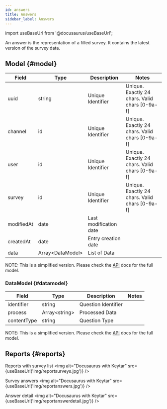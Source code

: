 ```yaml
---
id: answers
title: Answers
sidebar_label: Answers
---
```

import useBaseUrl from '@docusaurus/useBaseUrl'; 

An answer is the representation of a filled survey.
It contains the latest version of the survey data.

## Model {#model}

| Field | Type | Description | Notes |
| ----  | ---- | ----------- | ----  |
| uuid   | string   | Unique Identifier   | Unique. Exactly 24 chars. Valid chars [0-9a-f] |
| channel  | id | Unique Identifier   | Unique. Exactly 24 chars. Valid chars [0-9a-f] |
| user | id | Unique Identifier   | Unique. Exactly 24 chars. Valid chars [0-9a-f] |
| survey | id | Unique Identifier   | Unique. Exactly 24 chars. Valid chars [0-9a-f] |
| modifiedAt | date | Last modification date
| createdAt | date | Entry creation date
| data | Array<DataModel\> | List of Data
NOTE: This is a simplified version. Please check the [API](https://www.cotalker.com/swagger/core/?key=woubtjf4olr0t4zgutuwn6scbcm6hd3qh1cgl5obmohpbm3mfublnwcvv67lodgjvd3h86s9ppshtvmf95gepsqh6nizq9liu7f) docs for the full model.

### DataModel {#datamodel}
 | Field | Type | Description | Notes |
 | ----  | ---- | ----------- | ----  |
 | identifier   | string   | Question Identifier | 
 | process | Array<string\> | Processed Data |
 | contentType | string | Question Type
NOTE: This is a simplified version. Please check the [API](https://www.cotalker.com/swagger/core/?key=woubtjf4olr0t4zgutuwn6scbcm6hd3qh1cgl5obmohpbm3mfublnwcvv67lodgjvd3h86s9ppshtvmf95gepsqh6nizq9liu7f) docs for the full model.

## Reports {#reports}

Reports with survey list
<img alt="Docusaurus with Keytar" src={useBaseUrl('img/reportsurveys.jpg')} />

Survey answers
<img alt="Docusaurus with Keytar" src={useBaseUrl('img/reportanswers.jpg')} />

Answer detail
<img alt="Docusaurus with Keytar" src={useBaseUrl('img/reportanswerdetail.jpg')} />

